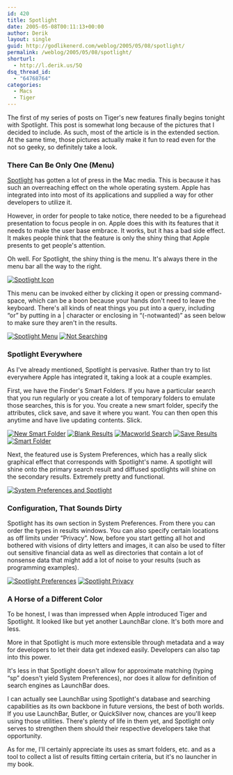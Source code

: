 ```yaml
---
id: 420
title: Spotlight
date: 2005-05-08T00:11:13+00:00
author: Derik
layout: single
guid: http://godlikenerd.com/weblog/2005/05/08/spotlight/
permalink: /weblog/2005/05/08/spotlight/
shorturl:
  - http://l.derik.us/5Q
dsq_thread_id:
  - "64768764"
categories:
  - Macs
  - Tiger
---
```

The first of my series of posts on Tiger's new features finally begins tonight with Spotlight. This post is somewhat long because of the pictures that I decided to include. As such, most of the article is in the extended section. At the same time, those pictures actually make it fun to read even for the not so geeky, so definitely take a look. <!--more-->

### There Can Be Only One (Menu)

[Spotlight](http://www.apple.com/macosx/features/spotlight/) has gotten a lot of press in the Mac media. This is because it has such an overreaching effect on the whole operating system. Apple has integrated into into most of its applications and supplied a way for other developers to utilize it.

However, in order for people to take notice, there needed to be a figurehead presentation to focus people in on. Apple does this with its features that it needs to make the user base embrace. It works, but it has a bad side effect. It makes people think that the feature is only the shiny thing that Apple presents to get people's attention.

Oh well. For Spotlight, the shiny thing is the menu. It's always there in the menu bar all the way to the right.

[![Spotlight Icon](http://photos10.flickr.com/12857162_a55707076f_t.jpg)](http://flickr.com/photos/19959606@N00/12857162 "Spotlight Icon")

This menu can be invoked either by clicking it open or pressing command-space, which can be a boon because your hands don't need to leave the keyboard. There's all kinds of neat things you put into a query, including &#8220;or&#8221; by putting in a | character or enclosing in &#8220;(-notwanted)&#8221; as seen below to make sure they aren't in the results.

[![Spotlight Menu](http://photos11.flickr.com/12850716_12bc406945_t.jpg)](http://flickr.com/photos/19959606@N00/12850716 "Spotlight Menu") [![Not Searching](http://photos9.flickr.com/12850881_7a5705bff0_t.jpg)](http://flickr.com/photos/19959606@N00/12850881 "Not Searching")

### Spotlight Everywhere

As I've already mentioned, Spotlight is pervasive. Rather than try to list everywhere Apple has integrated it, taking a look at a couple examples.

First, we have the Finder's Smart Folders. If you have a particular search that you run regularly or you create a lot of temporary folders to emulate those searches, this is for you. You create a new smart folder, specify the attributes, click save, and save it where you want. You can then open this anytime and have live updating contents. Slick.

[![New Smart Folder](http://photos10.flickr.com/12850521_c9982a52d3_t.jpg)](http://flickr.com/photos/19959606@N00/12850521 "New Smart Folder") [![Blank Results](http://photos10.flickr.com/12850566_e0ce38f3f8_t.jpg)](http://flickr.com/photos/19959606@N00/12850566 "Blank Results") [![Macworld Search](http://photos11.flickr.com/12850649_d304940713_t.jpg)](http://flickr.com/photos/19959606@N00/12850649 "Macworld Search") [![Save Results](http://photos10.flickr.com/12850672_47fcd4f3d7_t.jpg)](http://flickr.com/photos/19959606@N00/12850672 "Save Results") [![Smart Folder](http://photos9.flickr.com/12850690_dae21c3dc6_t.jpg)](http://flickr.com/photos/19959606@N00/12850690 "Smart Folder")

Next, the featured use is System Preferences, which has a really slick graphical effect that corresponds with Spotlight's name. A spotlight will shine onto the primary search result and diffused spotlights will shine on the secondary results. Extremely pretty and functional.

[![System Preferences and Spotlight](http://photos10.flickr.com/12850862_f42fa41329_t.jpg)](http://flickr.com/photos/19959606@N00/12850862 "System Preferences and Spotlight")

### Configuration, That Sounds Dirty

Spotlight has its own section in System Preferences. From there you can order the types in results windows. You can also specify certain locations as off limits under &#8220;Privacy&#8221;. Now, before you start getting all hot and bothered with visions of dirty letters and images, it can also be used to filter out sensitive financial data as well as directories that contain a lot of nonsense data that might add a lot of noise to your results (such as programming examples).

[![Spotlight Preferences](http://photos10.flickr.com/12850762_c10b7c6881_t.jpg)](http://flickr.com/photos/19959606@N00/12850762 "Spotlight Preferences") [![Spotlight Privacy](http://photos9.flickr.com/12850792_351cf79732_t.jpg)](http://flickr.com/photos/19959606@N00/12850792 "Spotlight Privacy")

### A Horse of a Different Color

To be honest, I was than impressed when Apple introduced Tiger and Spotlight. It looked like but yet another LaunchBar clone. It's both more and less.

More in that Spotlight is much more extensible through metadata and a way for developers to let their data get indexed easily. Developers can also tap into this power.

It's less in that Spotlight doesn't allow for approximate matching (typing &#8220;sp&#8221; doesn't yield System Preferences), nor does it allow for definition of search engines as LaunchBar does.

I can actually see LaunchBar using Spotlight's database and searching capabilities as its own backbone in future versions, the best of both worlds. If you use LaunchBar, Butler, or QuickSilver now, chances are you'll keep using those utilities. There's plenty of life in them yet, and Spotlight only serves to strengthen them should their respective developers take that opportunity.

As for me, I'll certainly appreciate its uses as smart folders, etc. and as a tool to collect a list of results fitting certain criteria, but it's no launcher in my book.